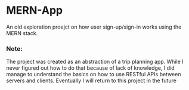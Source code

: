# MERN-App
An old exploration proejct on how user sign-up/sign-in works using the MERN stack. 

### Note:
The project was created as an abstraction of a trip planning app. While I never figured out
how to do that because of lack of knowledge, I did manage to understand the basics on how to use RESTful APIs 
between servers and clients. Eventually I will return to this project in the future
